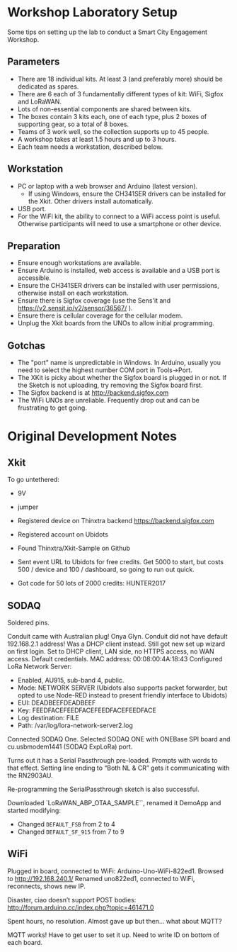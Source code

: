 Workshop Laboratory Setup
=========================

Some tips on setting up the lab to conduct a Smart City Engagement Workshop.


Parameters
----------

- There are 18 individual kits. At least 3 (and preferably more) should be dedicated as spares.
- There are 6 each of 3 fundamentally different types of kit: WiFi, Sigfox and LoRaWAN.
- Lots of non-essential components are shared between kits.
- The boxes contain 3 kits each, one of each type, plus 2 boxes of supporting gear, so a total of 8 boxes.
- Teams of 3 work well, so the collection supports up to 45 people.
- A workshop takes at least 1.5 hours and up to 3 hours.
- Each team needs a workstation, described below.


Workstation
-----------

- PC or laptop with a web browser and Arduino (latest version).
  - If using Windows, ensure the CH341SER drivers can be installed for the Xkit. Other drivers install automatically.
- USB port.
- For the WiFi kit, the ability to connect to a WiFi access point is useful. Otherwise participants will need to use a smartphone or other device.


Preparation
-----------

- Ensure enough workstations are available.
- Ensure Arduino is installed, web access is available and a USB port is accessible.
- Ensure the CH341SER drivers can be installed with user permissions, otherwise install on each workstation.
- Ensure there is Sigfox coverage (use the Sens'it and https://v2.sensit.io/v2/sensor/36567/ ).
- Ensure there is cellular coverage for the cellular modem.
- Unplug the Xkit boards from the UNOs to allow initial programming.


Gotchas
-------

- The "port" name is unpredictable in Windows. In Arduino, usually you need to select the highest number COM port in Tools->Port.
- The XKit is picky about whether the Sigfox board is plugged in or not. If the Sketch is not uploading, try removing the Sigfox board first.
- The Sigfox backend is at http://backend.sigfox.com
- The WiFi UNOs are unreliable. Frequently drop out and can be frustrating to get going.



Original Development Notes
==========================

Xkit
----

To go untethered:
- 9V
- jumper

- Registered device on Thinxtra backend https://backend.sigfox.com
- Registered account on Ubidots
- Found Thinxtra/Xkit-Sample on Github
- Sent event URL to Ubidots for free credits. Get 5000 to start, but costs 500 / device and 100 / dashboard, so going to run out quick.
- Got code for 50 lots of 2000 credits: HUNTER2017


SODAQ
-----

Soldered pins.

Conduit came with Australian plug! Onya Glyn.
Conduit did not have default 192.168.2.1 address! Was a DHCP client instead.
Still got new set up wizard on first login.
Set to DHCP client, LAN side, no HTTPS access, no WAN access.
Default credentials.
MAC address: 00:08:00:4A:18:43
Configured LoRa Network Server:
- Enabled, AU915, sub-band 4, public.
- Mode: NETWORK SERVER (Ubidots also supports packet forwarder, but opted to use Node-RED instead to present friendly interface to Ubidots)
- EUI: DEADBEEFDEADBEEF
- Key: FEEDFACEFEEDFACEFEEDFACEFEEDFACE
- Log destination: FILE
- Path: /var/log/lora-network-server2.log
 
Connected SODAQ One. Selected SODAQ ONE with ONEBase SPI board and cu.usbmodem1441 (SODAQ ExpLoRa) port.

Turns out it has a Serial Passthrough pre-loaded. Prompts with words to that effect. Setting line ending to “Both NL & CR” gets it communicating with the RN2903AU.

Re-programming the SerialPassthrough sketch is also successful.

Downloaded `LoRaWAN_ABP_OTAA_SAMPLE``, renamed it DemoApp and started modifying:

- Changed `DEFAULT_FSB` from 2 to 4
- Changed `DEFAULT_SF_915` from 7 to 9


WiFi
----

Plugged in board, connected to WiFi: Arduino-Uno-WiFi-822ed1.
Browsed to http://192.168.240.1/
Renamed uno822ed1, connected to WiFi, reconnects, shows new IP.

Disaster, ciao doesn’t support POST bodies: http://forum.arduino.cc/index.php?topic=461471.0

Spent hours, no resolution. Almost gave up but then… what about MQTT?

MQTT works! Have to get user to set it up. Need to write ID on bottom of each board.
